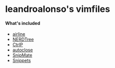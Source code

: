 leandroalonso's vimfiles
========

#### What's included

* [airline](https://github.com/bling/vim-airline)
* [NERDTree](https://github.com/scrooloose/nerdtree)
* [CtrlP](https://github.com/kien/ctrlp.vim)
* [autoclose](https://github.com/Townk/vim-autoclose)
* [SnipMate](https://github.com/garbas/vim-snipmate)
* [Snippets](https://github.com/honza/vim-snippets)